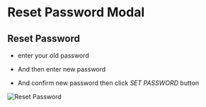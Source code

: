 # Reset Password Modal

## Reset Password

- enter your old password

- And then enter new password

- And confirm new password then  click _SET PASSWORD_ button

![Reset Password](/rakeez-docs/images/auth/auth-3.png)
